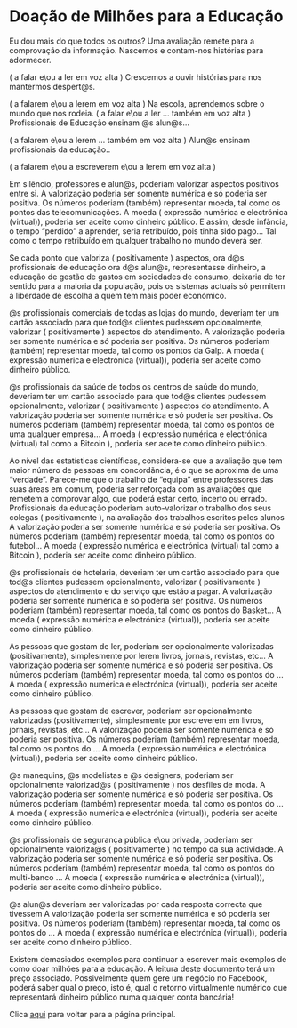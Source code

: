 # Doação de Milhões para a Educação

Eu dou mais do que todos os outros?
Uma avaliação remete para a comprovação da informação.
Nascemos e contam-nos histórias para adormecer.

( a falar e\ou a ler em voz alta )
Crescemos a ouvir histórias para nos mantermos despert@s.

( a falarem e\ou a lerem em voz alta )
Na escola, aprendemos sobre o mundo que nos rodeia.
( a falar e\ou a ler ... também em voz alta )
Profissionais de Educação ensinam @s alun@s...

( a falarem e\ou a lerem ... também em voz alta )
Alun@s ensinam profissionais da educação..

( a falarem e\ou a escreverem e\ou a lerem em voz alta )

Em silêncio, professores e alun@s, poderiam valorizar aspectos positivos entre si.
A valorização poderia ser somente numérica e só poderia ser positiva.
Os números poderiam (também) representar moeda, tal como os pontos das telecomunicações.
A moeda ( expressão numérica e electrónica (virtual)), poderia ser aceite como dinheiro público.
E assim, desde infãncia, o tempo “perdido” a aprender, seria retribuído, pois tinha sido pago...
Tal como o tempo retribuído em qualquer trabalho no mundo deverá ser.

Se cada ponto que valoriza ( positivamente ) aspectos, ora d@s profissionais de educação ora d@s alun@s, representasse dinheiro, a educação de gestão de gastos em sociedades de consumo, deixaria de ter sentido para a maioria da população, pois os sistemas actuais só permitem a liberdade de escolha a quem tem mais poder económico. 

@s profissionais comerciais de todas as lojas do mundo, deveriam ter um cartão associado para que tod@s clientes pudessem opcionalmente, valorizar ( positivamente ) aspectos do atendimento.
A valorização poderia ser somente numérica e só poderia ser positiva.
Os números poderiam (também) representar moeda, tal como os pontos da Galp.
A moeda ( expressão numérica e electrónica (virtual)), poderia ser aceite como dinheiro público.

@s profissionais da saúde de todos os centros de saúde do mundo, deveriam ter um cartão associado para que tod@s clientes pudessem opcionalmente, valorizar ( positivamente ) aspectos do atendimento.
A valorização poderia ser somente numérica e só poderia ser positiva.
Os números poderiam (também) representar moeda, tal como os pontos de uma qualquer empresa...
A moeda ( expressão numérica e electrónica (virtual) tal como a Bitcoin ), poderia ser aceite como dinheiro público.

Ao nível das estatísticas científicas, considera-se que a avaliação que tem maior número de pessoas em concordãncia, é o que se aproxima de uma “verdade”. Parece-me que o trabalho de “equipa” entre professores das suas áreas em comum, poderia ser reforçada com as avaliações que remetem a comprovar algo, que poderá estar certo, incerto ou errado. Profissionais da educação poderiam auto-valorizar o trabalho dos seus colegas ( positivamente ), na avaliação dos trabalhos escritos pelos alunos
A valorização poderia ser somente numérica e só poderia ser positiva.
Os números poderiam (também) representar moeda, tal como os pontos do futebol...
A moeda ( expressão numérica e electrónica (virtual) tal como a Bitcoin ), poderia ser aceite como dinheiro público.

@s profissionais de hotelaria, deveriam ter um cartão associado para que tod@s clientes pudessem opcionalmente, valorizar ( positivamente ) aspectos do atendimento e do serviço que estão a pagar.
A valorização poderia ser somente numérica e só poderia ser positiva.
Os números poderiam (também) representar moeda, tal como os pontos do Basket...
A moeda ( expressão numérica e electrónica (virtual)), poderia ser aceite como dinheiro público.

As pessoas que gostam de ler, poderiam ser opcionalmente valorizadas (positivamente), simplesmente por lerem livros, jornais, revistas, etc...
A valorização poderia ser somente numérica e só poderia ser positiva.
Os números poderiam (também) representar moeda, tal como os pontos do ...
A moeda ( expressão numérica e electrónica (virtual)), poderia ser aceite como dinheiro público.

As pessoas que gostam de escrever, poderiam ser opcionalmente valorizadas (positivamente), simplesmente por escreverem em livros, jornais, revistas, etc...
A valorização poderia ser somente numérica e só poderia ser positiva.
Os números poderiam (também) representar moeda, tal como os pontos do ...
A moeda ( expressão numérica e electrónica (virtual)), poderia ser aceite como dinheiro público.

@s manequins, @s modelistas e @s designers, poderiam ser opcionalmente valorizad@s ( positivamente ) nos desfiles de moda.
A valorização poderia ser somente numérica e só poderia ser positiva.
Os números poderiam (também) representar moeda, tal como os pontos do ...
A moeda ( expressão numérica e electrónica (virtual)), poderia ser aceite como dinheiro público.

@s profissionais de segurança pública e\ou privada, poderiam ser opcionalmente valoriza@s ( positivamente ) no tempo da sua actividade.
A valorização poderia ser somente numérica e só poderia ser positiva.
Os números poderiam (também) representar moeda, tal como os pontos do multi-banco ...
A moeda ( expressão numérica e electrónica (virtual)), poderia ser aceite como dinheiro público.

@s alun@s deveriam ser valorizadas por cada resposta correcta que tivessem
A valorização poderia ser somente numérica e só poderia ser positiva.
Os números poderiam (também) representar moeda, tal como os pontos do ...
A moeda ( expressão numérica e electrónica (virtual)), poderia ser aceite como dinheiro público.

Existem demasiados exemplos para continuar a escrever mais exemplos de como doar milhões para a educação. A leitura deste documento terá um preço associado. Possivelmente quem gere um negócio no Facebook, poderá saber qual o preço, isto é, qual o retorno virtualmente numérico que representará dinheiro público numa qualquer conta bancária!

Clica [aqui](../README.md) para voltar para a página principal.
